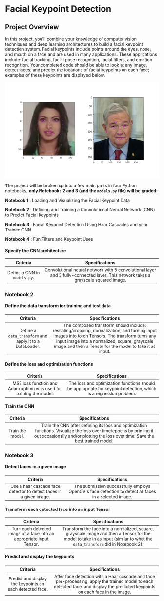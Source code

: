 [//]: # (Image References)

[image1]: ./images/key_pts_example.png "Facial Keypoint Detection"

# Facial Keypoint Detection

## Project Overview

In this project, you’ll combine your knowledge of computer vision techniques and deep learning architectures to build a facial keypoint detection system. Facial keypoints include points around the eyes, nose, and mouth on a face and are used in many applications. These applications include: facial tracking, facial pose recognition, facial filters, and emotion recognition. Your completed code should be able to look at any image, detect faces, and predict the locations of facial keypoints on each face; examples of these keypoints are displayed below.

![Facial Keypoint Detection][image1]

The project will be broken up into a few main parts in four Python notebooks, **only Notebooks 2 and 3 (and the `models.py` file) will be graded**:

__Notebook 1__ : Loading and Visualizing the Facial Keypoint Data

__Notebook 2__ : Defining and Training a Convolutional Neural Network (CNN) to Predict Facial Keypoints

__Notebook 3__ : Facial Keypoint Detection Using Haar Cascades and your Trained CNN

__Notebook 4__ : Fun Filters and Keypoint Uses




#### Specify the CNN architecture
| Criteria       		|     Specifications	        			            | 
|:---------------------:|:---------------------------------------------------------:| 
|  Define a CNN in `models.py`. |  Convolutional neural network with 5 convolutional layer and 3 fully-connected layer. This network takes a grayscale squared image. |


### Notebook 2

#### Define the data transform for training and test data
| Criteria       		|     Specifications	        			            | 
|:---------------------:|:---------------------------------------------------------:| 
|  Define a `data_transform` and apply it to a DataLoader. |  The composed transform should include: rescaling/cropping, normalization, and turning input images into torch Tensors. The transform turns any input image into a normalized, square, grayscale image and then a Tensor for the model to take it as input. |

#### Define the loss and optimization functions
| Criteria       		|     Specifications	        			            | 
|:---------------------:|:---------------------------------------------------------:| 
|  MSE loss function and Adam optimizer is used for training the model. |  The loss and optimization functions should be appropriate for keypoint detection, which is a regression problem. |


#### Train the CNN

| Criteria       		|     Specifications	        			            | 
|:---------------------:|:---------------------------------------------------------:| 
| Train the model.  |  Train the CNN after defining its loss and optimization functions. Visualize the loss over time/epochs by printing it out occasionally and/or plotting the loss over time. Save the best trained model. |


### Notebook 3

#### Detect faces in a given image
| Criteria       		|     Specifications	        			            | 
|:---------------------:|:---------------------------------------------------------:| 
| Use a haar cascade face detector to detect faces in a given image. | The submission successfully employs OpenCV's face detection to detect all faces in a selected image. |

#### Transform each detected face into an input Tensor
| Criteria       		|     Specifications	        			            | 
|:---------------------:|:---------------------------------------------------------:| 
| Turn each detected image of a face into an appropriate input Tensor. | Transform the face into a normalized, square, grayscale image and then a Tensor for the model to take in as input (similar to what the `data_transform` did in Notebook 2). |

#### Predict and display the keypoints
| Criteria       		|     Specifications	        			            | 
|:---------------------:|:---------------------------------------------------------:| 
| Predict and display the keypoints on each detected face. | After face detection with a Haar cascade and face pre-processing, apply the trained model to each detected face, and display the predicted keypoints on each face in the image. |
